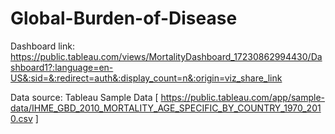 # Global-Burden-of-Disease
Dashboard link: https://public.tableau.com/views/MortalityDashboard_17230862994430/Dashboard1?:language=en-US&:sid=&:redirect=auth&:display_count=n&:origin=viz_share_link

Data source: Tableau Sample Data [ https://public.tableau.com/app/sample-data/IHME_GBD_2010_MORTALITY_AGE_SPECIFIC_BY_COUNTRY_1970_2010.csv ]
